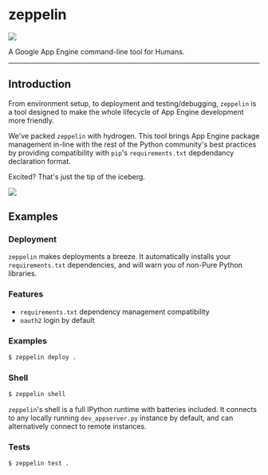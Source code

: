 zeppelin
========

![](http://www.mentalfloss.com/sites/default/legacy/wp-content/uploads/2008/08/Led_Zeppelin_I.jpg)

A Google App Engine command-line tool for Humans.

-----

## Introduction

From environment setup, to deployment and testing/debugging, `zeppelin` is a tool designed to make the
whole lifecycle of App Engine development more friendly.

We've packed `zeppelin` with hydrogen.  This tool brings App Engine package management in-line with 
the rest of the Python community's best practices by providing compatibility with `pip`'s 
`requirements.txt` depdendancy declaration format.

Excited?  That's just the tip of the iceberg.

![](http://24.media.tumblr.com/tumblr_m6yvhgBLnG1qk8zxso1_250.gif)

## Examples

### Deployment

`zeppelin` makes deployments a breeze.  It automatically installs your `requirements.txt` 
dependencies, and will warn you of non-Pure Python libraries.

### Features

- `requirements.txt` dependency management compatibility
- `oauth2` login by default

### Examples

```bash
$ zeppelin deploy .
```

### Shell

```bash
$ zeppelin shell
```

`zeppelin`'s shell is a full IPython runtime with batteries included.  It connects to any
locally running `dev_appserver.py` instance by default, and can alternatively connect
to remote instances.


### Tests

```bash
$ zeppelin test .
````
